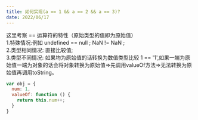 ```yaml
---
title: 如何实现(a == 1 && a == 2 && a == 3)?
date: 2022/06/17
---
```


这里考察 == 运算符的特性（原始类型的值即为原始值）<br/>
1.特殊情况:例如 undefined == null ; NaN != NaN ;<br/>
2.类型相同情况: 直接比较值;<br/>
3.类型不同情况: 如果均为原始值的话转换为数值类型比较 1 == '1',如果一端为原始值一端为对象的话会将对象转换为原始值=>先调用valueOf方法=>无法转换为原始值再调用toString。

```js
var obj = {
  num: 1,
  valueOf: function () {
    return this.num++;
  }
}
```









